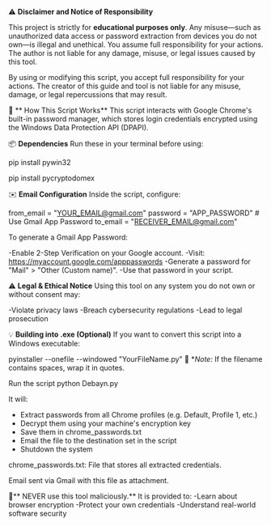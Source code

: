 ⚠️ **Disclaimer and Notice of Responsibility**

This project is strictly for **educational purposes only**. Any misuse—such as unauthorized data access or password extraction from devices you do not own—is illegal and unethical. You assume full responsibility for your actions. The author is not liable for any damage, misuse, or legal issues caused by this tool.


By using or modifying
this script, you accept full responsibility for your actions. The creator of this guide and tool is not liable for any misuse, damage, or legal repercussions that may result.

🔎 ** How This Script Works**
This script interacts with Google Chrome's built-in password manager, which stores login credentials encrypted using the Windows Data Protection API (DPAPI).


📦 **Dependencies**
Run these in your terminal before using:

pip install pywin32


pip install pycryptodomex


✉️ **Email Configuration**
Inside the script, configure:

from_email = "YOUR_EMAIL@gmail.com"
password = "APP_PASSWORD"  # Use Gmail App Password
to_email = "RECEIVER_EMAIL@gmail.com"

To generate a Gmail App Password:

  -Enable 2-Step Verification on your Google account.
  -Visit: https://myaccount.google.com/apppasswords
  -Generate a password for "Mail" > "Other (Custom name)".
  -Use that password in your script.

⚠️ **Legal & Ethical Notice**
Using this tool on any system you do not own or without consent may:

  -Violate privacy laws
  -Breach cybersecurity regulations
  -Lead to legal prosecution

💡 **Building into .exe (Optional)**
If you want to convert this script into a Windows executable:

pyinstaller --onefile --windowed "YourFileName.py"
📌 **Note:* If the filename contains spaces, wrap it in quotes.

Run the script
python Debayn.py

It will:
  - Extract passwords from all Chrome profiles (e.g. Default, Profile 1, etc.)
  - Decrypt them using your machine's encryption key
  - Save them in chrome_passwords.txt
  - Email the file to the destination set in the script
  - Shutdown the system
 
chrome_passwords.txt: File that stores all extracted credentials.

Email sent via Gmail with this file as attachment.


🚫** NEVER use this tool maliciously.**
It is provided to:
  -Learn about browser encryption
  -Protect your own credentials
  -Understand real-world software security


